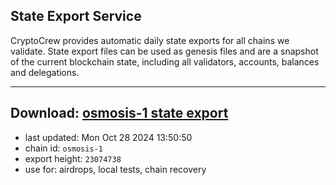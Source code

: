 ## State Export Service
CryptoCrew provides automatic daily state exports for all chains we validate. State export files can be used as genesis files and are a snapshot of the current blockchain state, including all validators, accounts, balances and delegations.

---
**Download: [osmosis-1 state export](https://dl-eu2.ccvalidators.com/SERVICE/osmosis/osmosis-1_export_23074738.json)**
---

- last updated: Mon Oct 28 2024 13:50:50
- chain id: `osmosis-1`
- export height: `23074738`
- use for: airdrops, local tests, chain recovery
